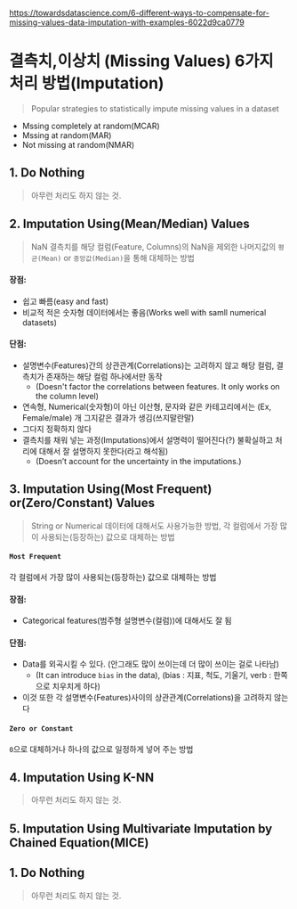 https://towardsdatascience.com/6-different-ways-to-compensate-for-missing-values-data-imputation-with-examples-6022d9ca0779

# 결측치,이상치 (Missing Values) 6가지 처리 방법(Imputation)
> Popular strategies to statistically impute missing values in a dataset


- Mssing completely at random(MCAR)
- Mssing at random(MAR)
- Not missing at random(NMAR)



## 1. Do Nothing
  > 아무런 처리도 하지 않는 것.
  
  
## 2. Imputation Using(Mean/Median) Values
  > NaN 결측치를 해당 컬럼(Feature, Columns)의 NaN을 제외한 나머지값의 `평균(Mean)` or `중앙값(Median)`을 통해 대체하는 방법
  
#### 장점:
  - 쉽고 빠름(easy and fast)
  - 비교적 적은 숫자형 데이터에서는 좋음(Works well with samll numerical datasets)

#### 단점:
  - 설명변수(Features)간의 상관관계(Correlations)는 고려하지 않고 해당 컬럼, 결측치가 존재하는 해당 컬럼 하나에서만 동작
    - (Doesn't factor the correlations between features. It only works on the column level)
  - 연속형, Numerical(숫자형)이 아닌 이산형, 문자와 같은 카테고리에서는 (Ex, Female/male) 개 그지같은 결과가 생김(쓰지말란말)
  - 그다지 정확하지 않다
  - 결측치를 채워 넣는 과정(Imputations)에서 설명력이 떨어진다(?) 불확실하고 처리에 대해서 잘 설명하지 못한다(라고 해석됨)
    - (Doesn’t account for the uncertainty in the imputations.)
  
  
  
## 3. Imputation Using(Most Frequent) or(Zero/Constant) Values
  > String or Numerical 데이터에 대해서도 사용가능한 방법, 각 컬럼에서 가장 많이 사용되는(등장하는) 값으로 대체하는 방법
  
#### `Most Frequent`
  각 컬럼에서 가장 많이 사용되는(등장하는) 값으로 대체하는 방법
  
#### 장점:
  - Categorical features(범주형 설명변수(컬럼))에 대해서도 잘 됨

#### 단점:
  - Data를 외곡시킬 수 있다. (안그래도 많이 쓰이는데 더 많이 쓰이는 걸로 나타남)
    - (It can introduce `bias` in the data), (bias : 지표, 척도, 기울기, verb : 한쪽으로 치우치게 하다)
  - 이것 또한 각 설명변수(Features)사이의 상관관계(Correlations)을 고려하지 않는다
  
  
#### `Zero or Constant`
  `0`으로 대체하거나 하나의 값으로 일정하게 넣어 주는 방법
  

  
## 4. Imputation Using K-NN
  > 아무런 처리도 하지 않는 것.
  
  
## 5. Imputation Using Multivariate Imputation by Chained Equation(MICE)
  > 
  
  
  
## 1. Do Nothing
  > 아무런 처리도 하지 않는 것.

